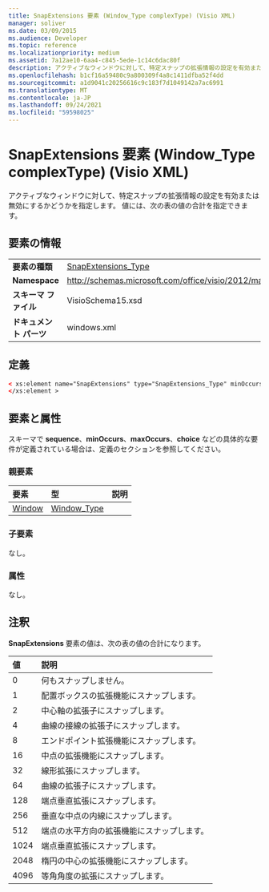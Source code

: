 ```yaml
---
title: SnapExtensions 要素 (Window_Type complexType) (Visio XML)
manager: soliver
ms.date: 03/09/2015
ms.audience: Developer
ms.topic: reference
ms.localizationpriority: medium
ms.assetid: 7a12ae10-6aa4-c845-5ede-1c14c6dac80f
description: アクティブなウィンドウに対して、特定スナップの拡張情報の設定を有効または無効にするかどうかを指定します。 値には、次の表の値の合計を指定できます。
ms.openlocfilehash: b1cf16a59480c9a800309f4a8c1411dfba52f4dd
ms.sourcegitcommit: a1d9041c20256616c9c183f7d1049142a7ac6991
ms.translationtype: MT
ms.contentlocale: ja-JP
ms.lasthandoff: 09/24/2021
ms.locfileid: "59598025"
---
```

# <a name="snapextensions-element-window_type-complextype-visio-xml"></a>SnapExtensions 要素 (Window_Type complexType) (Visio XML)

アクティブなウィンドウに対して、特定スナップの拡張情報の設定を有効または無効にするかどうかを指定します。 値には、次の表の値の合計を指定できます。
  
## <a name="element-information"></a>要素の情報

|||
|:-----|:-----|
|**要素の種類** <br/> |[SnapExtensions_Type](snapextensions_type-complextypevisio-xml.md) <br/> |
|**Namespace** <br/> |http://schemas.microsoft.com/office/visio/2012/main  <br/> |
|**スキーマ ファイル** <br/> |VisioSchema15.xsd  <br/> |
|**ドキュメント パーツ** <br/> |windows.xml  <br/> |
   
## <a name="definition"></a>定義

```XML
< xs:element name="SnapExtensions" type="SnapExtensions_Type" minOccurs="0" maxOccurs="1" >
</xs:element >
```

## <a name="elements-and-attributes"></a>要素と属性

スキーマで **sequence**、**minOccurs**、**maxOccurs**、**choice** などの具体的な要件が定義されている場合は、定義のセクションを参照してください。 
  
### <a name="parent-elements"></a>親要素

|**要素**|**型**|**説明**|
|:-----|:-----|:-----|
|[Window](window-element-windows_type-complextypevisio-xml.md) <br/> |[Window_Type](window_type-complextypevisio-xml.md) <br/> ||
   
### <a name="child-elements"></a>子要素

なし。
  
### <a name="attributes"></a>属性

なし。
  
## <a name="remarks"></a>注釈

**SnapExtensions** 要素の値は、次の表の値の合計になります。 
  
|**値**|**説明**|
|:-----|:-----|
|0  <br/> |何もスナップしません。  <br/> |
|1  <br/> |配置ボックスの拡張機能にスナップします。  <br/> |
|2  <br/> |中心軸の拡張子にスナップします。  <br/> |
|4   <br/> |曲線の接線の拡張子にスナップします。  <br/> |
|8   <br/> |エンドポイント拡張機能にスナップします。  <br/> |
|16   <br/> |中点の拡張機能にスナップします。  <br/> |
|32  <br/> |線形拡張にスナップします。  <br/> |
|64  <br/> |曲線の拡張子にスナップします。  <br/> |
|128  <br/> |端点垂直拡張にスナップします。  <br/> |
|256  <br/> |垂直な中点の内線にスナップします。  <br/> |
|512  <br/> |端点の水平方向の拡張機能にスナップします。  <br/> |
|1024  <br/> |端点垂直拡張にスナップします。  <br/> |
|2048  <br/> |楕円の中心の拡張機能にスナップします。  <br/> |
|4096  <br/> |等角角度の拡張にスナップします。  <br/> |
   

